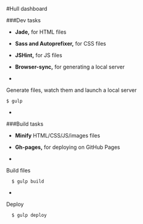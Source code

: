 #Hull dashboard

###Dev tasks
- **Jade,** for HTML files
- **Sass and Autoprefixer,** for CSS files
- **JSHint,** for JS files
- **Browser-sync,** for generating a local server

-
Generate files, watch them and launch a local server
```
$ gulp
```

-
###Build tasks
- **Minify** HTML/CSS/JS/images files
- **Gh-pages,** for deploying on GitHub Pages

-
Build files
```
  $ gulp build
```
-
Deploy
```
  $ gulp deploy
```